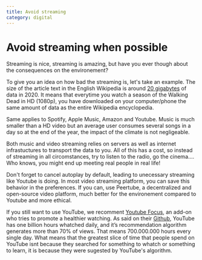 ```yaml
---
title: Avoid streaming
category: digital
---
```


# Avoid streaming when possible

Streaming is nice, streaming is amazing, but have you ever though about the consequences on the environement?

To give you an idea on how bad the streaming is, let's take an example. The size of the article text in the English Wikipedia is around [20 gigabytes](https://en.wikipedia.org/wiki/Wikipedia:Size_of_Wikipedia) of data in 2020. It means that everytime you watch a season of the Walking Dead in HD (1080p), you have downloaded on your computer/phone the same amount of data as the entire Wikipedia encyclopedia.

Same applies to Spotify, Apple Music, Amazon and Youtube. Music is much smaller than a HD video but an average user consumes several songs in a day so at the end of the year, the impact of the climate is not negligeable.

Both music and video streaming relies on servers as well as internet infrastuctures to transport the data to you. All of this has a cost, so instead of streaming in all circomstances, try to listen to the radio, go the cinema.... Who knows, you might end up meeting real people in real life!

Don't forget to cancel autoplay by default, leading to unecessary streaming like Youtube is doing. In most video streaming platform, you can save this behavior in the preferences. If you can, use Peertube, a decentralized and open-source video platform, much better for the environement compared to Youtube and more ethical.

If you still want to use YouTube, we recomment [Youtube Focus](https://addons.mozilla.org/en-US/firefox/addon/youtube-focus/?utm_source=addons.mozilla.org&utm_medium=referral&utm_content=search), an add-on who tries to promote a healthier watching. As said on their [Github](https://github.com/Jompa14/YouTube_Focus), YouTube has one billion hours whatched daily, and it’s recommendation algorithm generates more than 70% of views. That means 700.000.000 hours every single day. What means that the greatest slice of time that people spend on YouTube isnt because they searched for something to whatch or something to learn, it is because they were sugested by YouTube's algorithm.
